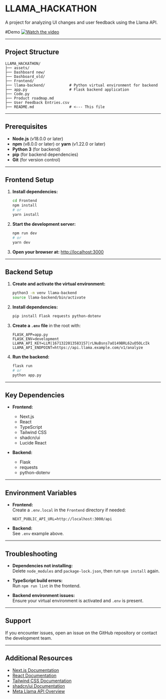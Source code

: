 # LLAMA_HACKATHON

A project for analyzing UI changes and user feedback using the Llama API.

#Demo
[![Watch the video](https://img.youtube.com/vi/JBJghpx4xJk/0.jpg)](https://www.youtube.com/watch?v=JBJghpx4xJk)


---

## Project Structure

```
LLAMA_HACKATHON/
├── assets/
├── Dashboard new/
├── Dashboard_old/
├── Frontend/
├── llama-backend/           # Python virtual environment for backend
├── app.py                   # Flask backend application
├── Code.py
├── Product roadmap.md
├── User Feedback Entries.csv
├── README.md                # <--- This file
```

---

## Prerequisites

- **Node.js** (v18.0.0 or later)
- **npm** (v8.0.0 or later) or **yarn** (v1.22.0 or later)
- **Python 3** (for backend)
- **pip** (for backend dependencies)
- **Git** (for version control)

---

## Frontend Setup

1. **Install dependencies:**

   ```bash
   cd Frontend
   npm install
   # or
   yarn install
   ```

2. **Start the development server:**

   ```bash
   npm run dev
   # or
   yarn dev
   ```

3. **Open your browser at:** [http://localhost:3000](http://localhost:3000)

---

## Backend Setup

1. **Create and activate the virtual environment:**

   ```bash
   python3 -m venv llama-backend
   source llama-backend/bin/activate
   ```

2. **Install dependencies:**

   ```bash
   pip install Flask requests python-dotenv
   ```

3. **Create a `.env` file** in the root with:

   ```
   FLASK_APP=app.py
   FLASK_ENV=development
   LLAMA_API_KEY=LLM|1671322013583157|rLNuBsns7aO149BRL62uO5OLcIk
   LLAMA_API_ENDPOINT=https://api.llama.example.com/v1/analyze
   ```

4. **Run the backend:**
   ```bash
   flask run
   # or
   python app.py
   ```

---

## Key Dependencies

- **Frontend:**

  - Next.js
  - React
  - TypeScript
  - Tailwind CSS
  - shadcn/ui
  - Lucide React

- **Backend:**
  - Flask
  - requests
  - python-dotenv

---

## Environment Variables

- **Frontend:**  
  Create a `.env.local` in the `Frontend` directory if needed:

  ```
  NEXT_PUBLIC_API_URL=http://localhost:3000/api
  ```

- **Backend:**  
  See `.env` example above.

---

## Troubleshooting

- **Dependencies not installing:**  
  Delete `node_modules` and `package-lock.json`, then run `npm install` again.

- **TypeScript build errors:**  
  Run `npm run lint` in the frontend.

- **Backend environment issues:**  
  Ensure your virtual environment is activated and `.env` is present.

---

## Support

If you encounter issues, open an issue on the GitHub repository or contact the development team.

---

## Additional Resources

- [Next.js Documentation](https://nextjs.org/docs)
- [React Documentation](https://reactjs.org/docs)
- [Tailwind CSS Documentation](https://tailwindcss.com/docs)
- [shadcn/ui Documentation](https://ui.shadcn.com)
- [Meta Llama API Overview](https://llama.developer.meta.com/docs/overview/?team_id=1716420322281298)
